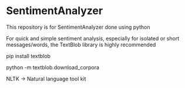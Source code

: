 # SentimentAnalyzer
This repository is for SentimentAnalyzer done using python

For quick and simple sentiment analysis, especially for isolated or short messages/words, the TextBlob library is highly recommended

pip install textblob

python -m textblob.download_corpora

NLTK -> Natural language tool kit

